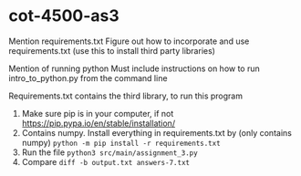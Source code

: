 # cot-4500-as3
Mention requirements.txt
  Figure out how to incorporate and use requirements.txt (use this to install third party libraries)

Mention of running python
  Must include instructions on how to run intro_to_python.py from the command line



Requirements.txt contains the third library, to run this program
1. Make sure pip is in your computer, if not 
https://pip.pypa.io/en/stable/installation/
2. Contains numpy. Install everything in requirements.txt by (only contains numpy)
```python -m pip install -r requirements.txt```
3. Run the file
```python3 src/main/assignment_3.py```
4. Compare
```diff -b output.txt answers-7.txt```
